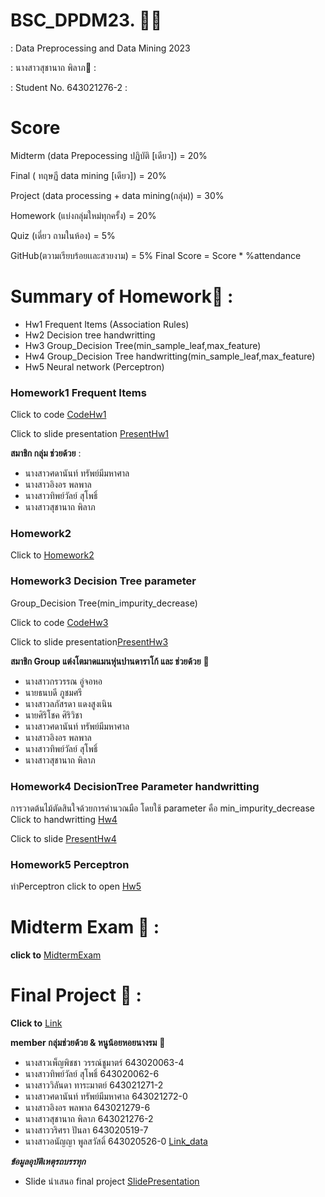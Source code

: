 # BSC_DPDM23. 🐤🐤

: Data Preprocessing and Data Mining 2023 

: นางสาวสุชานาถ พิลาภ🐤 :

: Student No. 643021276-2 :


# Score
Midterm (data Prepocessing ปฏิบัติ [เดียว]) = 20%

Final ( ทฤษฏี data mining [เดียว]) = 20%

Project (data processing + data mining(กลุ่ม)) = 30%

Homework (แบ่งกลุ่มใหม่ทุกครั้ง) = 20%

Quiz (เดี่ยว ถามในห้อง) = 5%

GitHub(ตวามเรียบร้อยเเละสวยงาม) = 5% Final Score = Score * %attendance

# Summary of Homework🐤 :
+ Hw1 Frequent Items (Association Rules)
+ Hw2 Decision tree handwritting
+ Hw3 Group_Decision Tree(min_sample_leaf,max_feature) 
+ Hw4 Group_Decision Tree handwritting(min_sample_leaf,max_feature)
+ Hw5 Neural network (Perceptron)
### Homework1 Frequent Items


Click to code [CodeHw1](https://github.com/Nook30/BSC-DPDM23/blob/main/Frequent_Patterns_HW1.ipynb)

Click to slide presentation [PresentHw1](https://www.canva.com/design/DAF5jxNBVBo/dtIUOco1UpQhriVUeHvi9g/edit?utm_content=DAF5jxNBVBo&utm_campaign=designshare&utm_medium=link2&utm_source=sharebutton)

**สมาชิก กลุ่ม ช่วยด้วย**  :

+ นางสาวศดานันท์ ทรัพย์มีมหาศาล
+ นางสาวอิงอร พลพาล
+ นางสาวทิพย์วัลย์ สุโพธิ์
+ นางสาวสุชานาถ พิลาภ
### Homework2   

Click to  [Homework2](https://github.com/Nook30/BSC-DPDM23/blob/main/Attribute_selection%20with%20Information) 


### Homework3 Decision Tree parameter 
Group_Decision Tree(min_impurity_decrease) 

Click to code [CodeHw3](https://github.com/Nook30/BSC-DPDM23/blob/main/Classificationmin__impurity_decrease.ipynb)

Click to slide presentation[PresentHw3](https://www.canva.com/design/DAF6ZMysqvk/_KSxcHqFX-3zT3egwOL0aA/view?utm_content=DAF6ZMysqvk&utm_campaign=designshare&utm_medium=link&utm_source=editor)

**สมาชิก Group แต่งโตมาดแมนหุ่นปานดาราโก้ และ ช่วยด้วย** :busts_in_silhouette:
+ นางสาวกรวรรณ อู่จอหอ
+ นายธนบดี ภูชมศรี 
+ นางสาวลภัสรดา แดงสูงเนิน
+ นายศิริโชค ศิริวิชา
+ นางสาวศดานันท์ ทรัพย์มีมหาศาล
+ นางสาวอิงอร พลพาล
+ นางสาวทิพย์วัลย์ สุโพธิ์
+ นางสาวสุชานาถ พิลาภ

### Homework4 DecisionTree Parameter handwritting
การวาดต้นไม้ตัดสินใจด้วยการคำนวณมือ โดยใช้ parameter คือ min_impurity_decrease
Click to handwritting  [Hw4](https://github.com/Nook30/BSC-DPDM23/blob/main/Hw4.pdf)

Click to slide [PresentHw4](https://www.canva.com/design/DAF9C1GY7jE/REur4COBG9QZA5A0LqaLsA/view?utm_content=DAF9C1GY7jE&utm_campaign=designshare&utm_medium=link&utm_source=editor)

### Homework5 Perceptron
ทำPerceptron click to open [Hw5](https://github.com/Nook30/BSC-DPDM23/blob/main/HW5.ipynb)

# Midterm Exam 🪻 :
  **click to** [MidtermExam](https://github.com/Nook30/BSC-DPDM23/blob/main/midterm_bscdpdm23.ipynb)
# Final Project 🪻 :
**Click to** [Link](https://github.com/Nook30/BSC-DPDM23/blob/main/Final%20project.ipynb)

**member กลุ่มช่วยด้วย & หนูน้อยหอยนางรม** :busts_in_silhouette:
+ นางสาวเพ็ญพิชชา วรรณ์ชูมาตร์ 643020063-4
+ นางสาวทิพย์วัลย์ สุโพธิ์ 643020062-6
+ นางสาววิลันดา ทาระมาตย์ 643021271-2
+ นางสาวศดานันท์ ทรัพย์มีมหาศาล 643021272-0
+ นางสาวอิงอร พลพาล 643021279-6
+ นางสาวสุชานาถ พิลาภ 643021276-2
+ นางสาววริศรา ปันลา 643020519-7
+ นางสาวอนัญญา พูลสวัสดิ์ 643020526-0
[Link_data](https://data.go.th/dataset/actruck)

***ข้อมูลอุบัติเหตุรถบรรทุก***

+ Slide นำเสนอ final project [SlidePresentation](https://www.canva.com/design/DAF9q7VmDk0/rsxbZfN8ahvtKGPRJckMVQ/edit?utm_content=DAF9q7VmDk0&utm_campaign=designshare&utm_medium=link2&utm_source=sharebutton)
